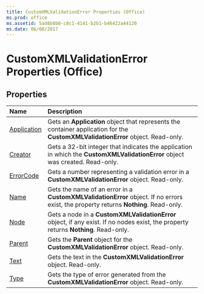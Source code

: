 ```yaml
---
title: CustomXMLValidationError Properties (Office)
ms.prod: office
ms.assetid: 5ad8b8b0-c8c1-4141-b2b1-b46422a44120
ms.date: 06/08/2017
---
```



# CustomXMLValidationError Properties (Office)

## Properties



|**Name**|**Description**|
|:-----|:-----|
|[Application](customxmlvalidationerror-application-property-office.md)|Gets an **Application** object that represents the container application for the **CustomXMLValidationError** object. Read-only.|
|[Creator](customxmlvalidationerror-creator-property-office.md)|Gets a 32-bit integer that indicates the application in which the **CustomXMLValidationError** object was created. Read-only.|
|[ErrorCode](customxmlvalidationerror-errorcode-property-office.md)|Gets a number representing a validation error in a **CustomXMLValidationError** object. Read-only.|
|[Name](customxmlvalidationerror-name-property-office.md)|Gets the name of an error in a **CustomXMLValidationError** object. If no errors exist, the property returns **Nothing**. Read-only.|
|[Node](customxmlvalidationerror-node-property-office.md)|Gets a node in a **CustomXMLValidationError** object, if any exist. If no nodes exist, the property returns **Nothing**. Read-only.|
|[Parent](customxmlvalidationerror-parent-property-office.md)|Gets the **Parent** object for the **CustomXMLValidationError** object. Read-only.|
|[Text](customxmlvalidationerror-text-property-office.md)|Gets the text in the **CustomXMLValidationError** object. Read-only.|
|[Type](customxmlvalidationerror-type-property-office.md)|Gets the type of error generated from the **CustomXMLValidationError** object. Read-only.|

